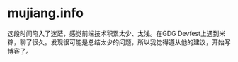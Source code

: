 mujiang.info
============

这段时间陷入了迷茫，感觉前端技术积累太少、太浅。在GDG Devfest上遇到米粽，聊了很久。发现很可能是总结太少的问题，所以我觉得遵从他的建议，开始写博客了。
